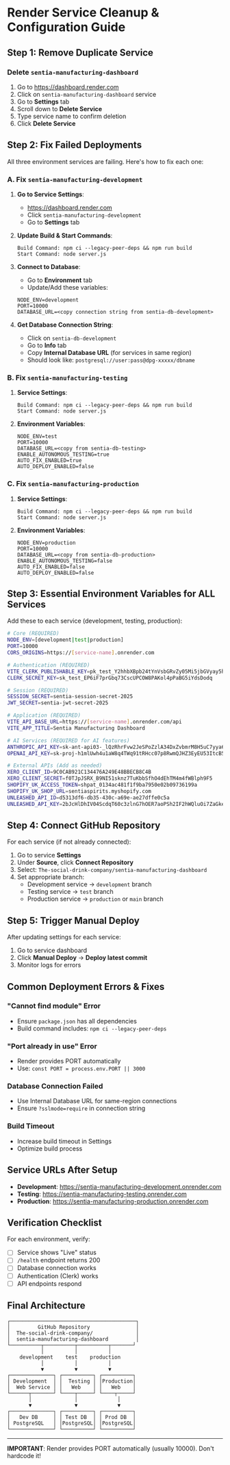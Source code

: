 # Render Service Cleanup & Configuration Guide

## Step 1: Remove Duplicate Service

### Delete `sentia-manufacturing-dashboard`

1. Go to https://dashboard.render.com
2. Click on `sentia-manufacturing-dashboard` service
3. Go to **Settings** tab
4. Scroll down to **Delete Service**
5. Type service name to confirm deletion
6. Click **Delete Service**

## Step 2: Fix Failed Deployments

All three environment services are failing. Here's how to fix each one:

### A. Fix `sentia-manufacturing-development`

1. **Go to Service Settings**:
   - https://dashboard.render.com
   - Click `sentia-manufacturing-development`
   - Go to **Settings** tab

2. **Update Build & Start Commands**:

   ```
   Build Command: npm ci --legacy-peer-deps && npm run build
   Start Command: node server.js
   ```

3. **Connect to Database**:
   - Go to **Environment** tab
   - Update/Add these variables:

   ```
   NODE_ENV=development
   PORT=10000
   DATABASE_URL=<copy connection string from sentia-db-development>
   ```

4. **Get Database Connection String**:
   - Click on `sentia-db-development`
   - Go to **Info** tab
   - Copy **Internal Database URL** (for services in same region)
   - Should look like: `postgresql://user:pass@dpg-xxxxx/dbname`

### B. Fix `sentia-manufacturing-testing`

1. **Service Settings**:

   ```
   Build Command: npm ci --legacy-peer-deps && npm run build
   Start Command: node server.js
   ```

2. **Environment Variables**:
   ```
   NODE_ENV=test
   PORT=10000
   DATABASE_URL=<copy from sentia-db-testing>
   ENABLE_AUTONOMOUS_TESTING=true
   AUTO_FIX_ENABLED=true
   AUTO_DEPLOY_ENABLED=false
   ```

### C. Fix `sentia-manufacturing-production`

1. **Service Settings**:

   ```
   Build Command: npm ci --legacy-peer-deps && npm run build
   Start Command: node server.js
   ```

2. **Environment Variables**:
   ```
   NODE_ENV=production
   PORT=10000
   DATABASE_URL=<copy from sentia-db-production>
   ENABLE_AUTONOMOUS_TESTING=false
   AUTO_FIX_ENABLED=false
   AUTO_DEPLOY_ENABLED=false
   ```

## Step 3: Essential Environment Variables for ALL Services

Add these to each service (development, testing, production):

```bash
# Core (REQUIRED)
NODE_ENV=[development|test|production]
PORT=10000
CORS_ORIGINS=https://[service-name].onrender.com

# Authentication (REQUIRED)
VITE_CLERK_PUBLISHABLE_KEY=pk_test_Y2hhbXBpb24tYnVsbGRvZy05Mi5jbGVyay5hY2NvdW50cy5kZXYk
CLERK_SECRET_KEY=sk_test_EP6iF7prGbq73CscUPCOW8PAKol4pPaBG5iYdsDodq

# Session (REQUIRED)
SESSION_SECRET=sentia-session-secret-2025
JWT_SECRET=sentia-jwt-secret-2025

# Application (REQUIRED)
VITE_API_BASE_URL=https://[service-name].onrender.com/api
VITE_APP_TITLE=Sentia Manufacturing Dashboard

# AI Services (REQUIRED for AI features)
ANTHROPIC_API_KEY=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
OPENAI_API_KEY=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

# External APIs (Add as needed)
XERO_CLIENT_ID=9C0CAB921C134476A249E48BBECB8C4B
XERO_CLIENT_SECRET=f0TJpJSRX_B9NI51sknz7TuKbbSfhO4dEhTM4m4fWBlph9F5
SHOPIFY_UK_ACCESS_TOKEN=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
SHOPIFY_UK_SHOP_URL=sentiaspirits.myshopify.com
UNLEASHED_API_ID=d5313df6-db35-430c-a69e-ae27dffe0c5a
UNLEASHED_API_KEY=2bJcHlDhIV04ScdqT60c3zlnG7hOER7aoPSh2IF2hWQluOi7ZaGkeu4SGeseYexAqOGfcRmyl9c6QYueJHyQ==
```

## Step 4: Connect GitHub Repository

For each service (if not already connected):

1. Go to service **Settings**
2. Under **Source**, click **Connect Repository**
3. Select: `The-social-drink-company/sentia-manufacturing-dashboard`
4. Set appropriate branch:
   - Development service → `development` branch
   - Testing service → `test` branch
   - Production service → `production` or `main` branch

## Step 5: Trigger Manual Deploy

After updating settings for each service:

1. Go to service dashboard
2. Click **Manual Deploy** → **Deploy latest commit**
3. Monitor logs for errors

## Common Deployment Errors & Fixes

### "Cannot find module" Error

- Ensure `package.json` has all dependencies
- Build command includes: `npm ci --legacy-peer-deps`

### "Port already in use" Error

- Render provides PORT automatically
- Use: `const PORT = process.env.PORT || 3000`

### Database Connection Failed

- Use Internal Database URL for same-region connections
- Ensure `?sslmode=require` in connection string

### Build Timeout

- Increase build timeout in Settings
- Optimize build process

## Service URLs After Setup

- **Development**: https://sentia-manufacturing-development.onrender.com
- **Testing**: https://sentia-manufacturing-testing.onrender.com
- **Production**: https://sentia-manufacturing-production.onrender.com

## Verification Checklist

For each environment, verify:

- [ ] Service shows "Live" status
- [ ] `/health` endpoint returns 200
- [ ] Database connection works
- [ ] Authentication (Clerk) works
- [ ] API endpoints respond

## Final Architecture

```
┌─────────────────────────────────────────┐
│         GitHub Repository               │
│  The-social-drink-company/              │
│  sentia-manufacturing-dashboard         │
└──────────┬──────────┬──────────┬───────┘
           │          │          │
    development    test    production
           │          │          │
           ▼          ▼          ▼
┌──────────────┐ ┌──────────┐ ┌──────────┐
│ Development  │ │  Testing │ │Production│
│  Web Service │ │   Web    │ │   Web    │
└──────┬───────┘ └────┬─────┘ └────┬─────┘
       │              │             │
       ▼              ▼             ▼
┌──────────────┐ ┌──────────┐ ┌──────────┐
│   Dev DB     │ │ Test DB  │ │ Prod DB  │
│ PostgreSQL   │ │PostgreSQL│ │PostgreSQL│
└──────────────┘ └──────────┘ └──────────┘
```

---

**IMPORTANT**: Render provides PORT automatically (usually 10000). Don't hardcode it!
